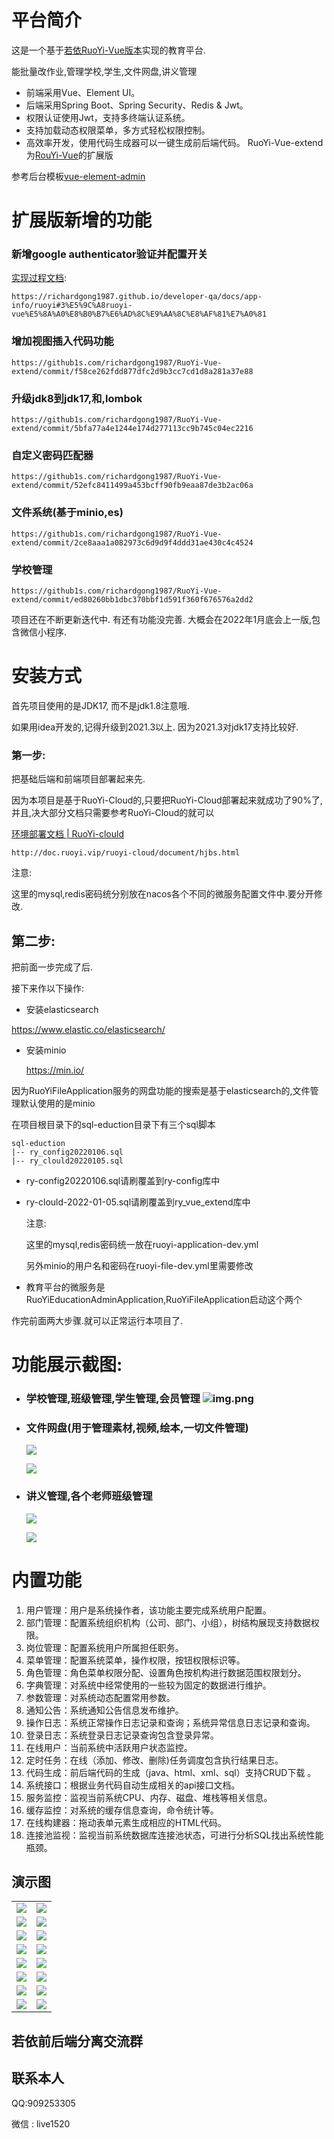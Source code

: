 # 平台简介 
这是一个基于[若依RuoYi-Vue版本](https://gitee.com/y_project/RuoYi-Vue)实现的教育平台.

能批量改作业,管理学校,学生,文件网盘,讲义管理

* 前端采用Vue、Element UI。
* 后端采用Spring Boot、Spring Security、Redis & Jwt。
* 权限认证使用Jwt，支持多终端认证系统。
* 支持加载动态权限菜单，多方式轻松权限控制。
* 高效率开发，使用代码生成器可以一键生成前后端代码。
  RuoYi-Vue-extend为[RouYi-Vue](https://gitee.com/y_project/RuoYi-Vue)的扩展版

参考后台模板[vue-element-admin](https://github.com/PanJiaChen/vue-element-admin)

# 扩展版新增的功能


###  新增google authenticator验证并配置开关

[实现过程文档](https://richardgong1987.github.io/developer-qa/docs/app-info/ruoyi#3%E5%9C%A8ruoyi-vue%E5%8A%A0%E8%B0%B7%E6%AD%8C%E9%AA%8C%E8%AF%81%E7%A0%81):
```shell
https://richardgong1987.github.io/developer-qa/docs/app-info/ruoyi#3%E5%9C%A8ruoyi-vue%E5%8A%A0%E8%B0%B7%E6%AD%8C%E9%AA%8C%E8%AF%81%E7%A0%81
```
  
### 增加视图插入代码功能
```shell
https://github1s.com/richardgong1987/RuoYi-Vue-extend/commit/f58ce262fdd877dfc2d9b3cc7cd1d8a281a37e88
```

###   升级jdk8到jdk17,和,lombok
```shell
https://github1s.com/richardgong1987/RuoYi-Vue-extend/commit/5bfa77a4e1244e174d277113cc9b745c04ec2216
```

###  自定义密码匹配器 
```shell
https://github1s.com/richardgong1987/RuoYi-Vue-extend/commit/52efc8411499a453bcff90fb9eaa87de3b2ac06a
```
###  文件系统(基于minio,es) 
```shell
https://github1s.com/richardgong1987/RuoYi-Vue-extend/commit/2ce8aaa1a082973c6d9d9f4ddd31ae430c4c4524
```
###  学校管理
```shell
https://github1s.com/richardgong1987/RuoYi-Vue-extend/commit/ed80260bb1dbc370bbf1d591f360f676576a2dd2
```

项目还在不断更新迭代中. 有还有功能没完善. 大概会在2022年1月底会上一版,包含微信小程序.

# 安装方式

首先项目使用的是JDK17, 而不是jdk1.8注意哦.

如果用idea开发的,记得升级到2021.3以上. 因为2021.3对jdk17支持比较好.

### 第一步:

把基础后端和前端项目部署起来先.

因为本项目是基于RuoYi-Cloud的,只要把RuoYi-Cloud部署起来就成功了90%了,并且,决大部分文档只需要参考RuoYi-Cloud的就可以

[环境部署文档 | RuoYi-clould](http://doc.ruoyi.vip/ruoyi-cloud/document/hjbs.html)

```shell
http://doc.ruoyi.vip/ruoyi-cloud/document/hjbs.html
```

注意:

这里的mysql,redis密码统分别放在nacos各个不同的微服务配置文件中.要分开修改.

## 第二步:

把前面一步完成了后.

接下来作以下操作:

- 安装elasticsearch

https://www.elastic.co/elasticsearch/

- 安装minio

  https://min.io/

因为RuoYiFileApplication服务的网盘功能的搜索是基于elasticsearch的,文件管理默认使用的是minio


在项目根目录下的sql-eduction目录下有三个sql脚本

```shell
sql-eduction
|-- ry_config20220106.sql
|-- ry_clould20220105.sql

```

- ry-config20220106.sql请刷覆盖到ry-config库中
- ry-clould-2022-01-05.sql请刷覆盖到ry_vue_extend库中

  注意:

  这里的mysql,redis密码统一放在ruoyi-application-dev.yml

  另外minio的用户名和密码在ruoyi-file-dev.yml里需要修改

- 教育平台的微服务是RuoYiEducationAdminApplication,RuoYiFileApplication启动这个两个


作完前面两大步骤.就可以正常运行本项目了.

# 功能展示截图:

* ### 学校管理,班级管理,学生管理,会员管理 ![img.png](assets/img.png)

* ### 文件网盘(用于管理素材,视频,绘本,一切文件管理)

  ![](assets/2022-01-03-11-04-04-image.png)

  ![](assets/2022-01-03-11-04-59-image.png)

* ### 讲义管理,各个老师班级管理

  ![](assets/2022-01-04-10-10-45-image.png)

  ![](assets/2022-01-03-11-08-03-image.png)


# 内置功能

1.  用户管理：用户是系统操作者，该功能主要完成系统用户配置。
2.  部门管理：配置系统组织机构（公司、部门、小组），树结构展现支持数据权限。
3.  岗位管理：配置系统用户所属担任职务。
4.  菜单管理：配置系统菜单，操作权限，按钮权限标识等。
5.  角色管理：角色菜单权限分配、设置角色按机构进行数据范围权限划分。
6.  字典管理：对系统中经常使用的一些较为固定的数据进行维护。
7.  参数管理：对系统动态配置常用参数。
8.  通知公告：系统通知公告信息发布维护。
9.  操作日志：系统正常操作日志记录和查询；系统异常信息日志记录和查询。
10. 登录日志：系统登录日志记录查询包含登录异常。
11. 在线用户：当前系统中活跃用户状态监控。
12. 定时任务：在线（添加、修改、删除)任务调度包含执行结果日志。
13. 代码生成：前后端代码的生成（java、html、xml、sql）支持CRUD下载 。
14. 系统接口：根据业务代码自动生成相关的api接口文档。
15. 服务监控：监视当前系统CPU、内存、磁盘、堆栈等相关信息。
16. 缓存监控：对系统的缓存信息查询，命令统计等。
17. 在线构建器：拖动表单元素生成相应的HTML代码。
18. 连接池监视：监视当前系统数据库连接池状态，可进行分析SQL找出系统性能瓶颈。


## 演示图

<table>
    <tr>
        <td><img src="https://oscimg.oschina.net/oscnet/cd1f90be5f2684f4560c9519c0f2a232ee8.jpg"/></td>
        <td><img src="https://oscimg.oschina.net/oscnet/1cbcf0e6f257c7d3a063c0e3f2ff989e4b3.jpg"/></td>
    </tr>
    <tr>
        <td><img src="https://oscimg.oschina.net/oscnet/707825ad3f29de74a8d6d02fbd73ad631ea.jpg"/></td>
        <td><img src="https://oscimg.oschina.net/oscnet/46be40cc6f01aa300eed53a19b5012bf484.jpg"/></td>
    </tr>
    <tr>
        <td><img src="https://oscimg.oschina.net/oscnet/4284796d4cea240d181b8f2201813dda710.jpg"/></td>
        <td><img src="https://oscimg.oschina.net/oscnet/3ecfac87a049f7fe36abbcaafb2c40d36cf.jpg"/></td>
    </tr>
	<tr>
        <td><img src="https://oscimg.oschina.net/oscnet/71c2d48905221a09a728df4aff4160b8607.jpg"/></td>
        <td><img src="https://oscimg.oschina.net/oscnet/c14c1ee9a64a6a9c2c22f67d43198767dbe.jpg"/></td>
    </tr>	 
    <tr>
        <td><img src="https://oscimg.oschina.net/oscnet/5e8c387724954459291aafd5eb52b456f53.jpg"/></td>
        <td><img src="https://oscimg.oschina.net/oscnet/644e78da53c2e92a95dfda4f76e6d117c4b.jpg"/></td>
    </tr>
	<tr>
        <td><img src="https://oscimg.oschina.net/oscnet/fdea1d8bb8625c27bf964176a2c8ebc6945.jpg"/></td>
        <td><img src="https://oscimg.oschina.net/oscnet/509d2708cfd762b6e6339364cac1cc1970c.jpg"/></td>
    </tr>
	<tr>
        <td><img src="https://oscimg.oschina.net/oscnet/up-f1fd681cc9d295db74e85ad6d2fe4389454.png"/></td>
        <td><img src="https://oscimg.oschina.net/oscnet/up-c195234bbcd30be6927f037a6755e6ab69c.png"/></td>
    </tr>
    <tr>
        <td><img src="https://oscimg.oschina.net/oscnet/b6115bc8c31de52951982e509930b20684a.jpg"/></td>
        <td><img src="https://oscimg.oschina.net/oscnet/up-6d73c2140ce694e3de4c05035fdc1868d4c.png"/></td>
    </tr>
</table>


## 若依前后端分离交流群
## 联系本人

QQ:909253305

微信 :
live1520


